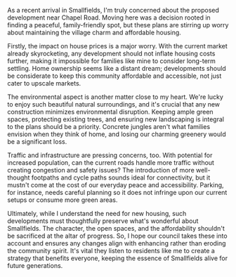 As a recent arrival in Smallfields, I'm truly concerned about the proposed development near Chapel Road. Moving here was a decision rooted in finding a peaceful, family-friendly spot, but these plans are stirring up worry about maintaining the village charm and affordable housing.

Firstly, the impact on house prices is a major worry. With the current market already skyrocketing, any development should not inflate housing costs further, making it impossible for families like mine to consider long-term settling. Home ownership seems like a distant dream; developments should be considerate to keep this community affordable and accessible, not just cater to upscale markets.

The environmental aspect is another matter close to my heart. We're lucky to enjoy such beautiful natural surroundings, and it's crucial that any new construction minimizes environmental disruption. Keeping ample green spaces, protecting existing trees, and ensuring new landscaping is integral to the plans should be a priority. Concrete jungles aren't what families envision when they think of home, and losing our charming greenery would be a significant loss.

Traffic and infrastructure are pressing concerns, too. With potential for increased population, can the current roads handle more traffic without creating congestion and safety issues? The introduction of more well-thought footpaths and cycle paths sounds ideal for connectivity, but it mustn't come at the cost of our everyday peace and accessibility. Parking, for instance, needs careful planning so it does not infringe upon our current setups or consume more green areas.

Ultimately, while I understand the need for new housing, such developments must thoughtfully preserve what's wonderful about Smallfields. The character, the open spaces, and the affordability shouldn't be sacrificed at the altar of progress. So, I hope our council takes these into account and ensures any changes align with enhancing rather than eroding the community spirit. It's vital they listen to residents like me to create a strategy that benefits everyone, keeping the essence of Smallfields alive for future generations.
